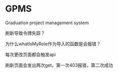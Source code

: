 # GPMS
Graduation project management system

刷新导致令牌失踪？

为什么whatIsMyRole作为导入的函数是会报错？

每次更改页面都会触发api

刷新页面会发出两次get，第一次403报错，第二次成功